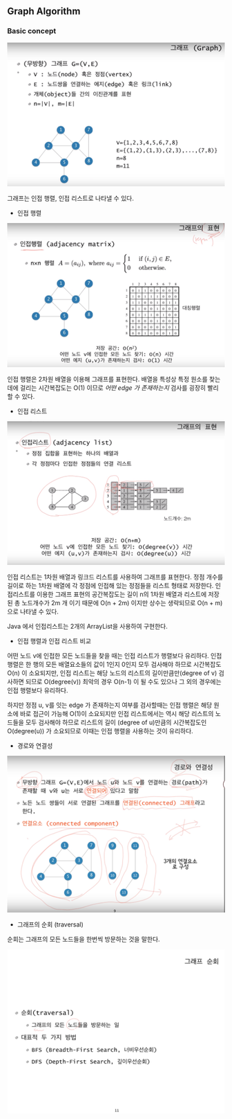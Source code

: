 ## Graph Algorithm

### Basic concept

![basicConcept](../img/graph-basic.png)


그래프는 인접 행렬, 인접 리스트로 나타낼 수 있다.


* 인접 행렬

![adjacencyMatrix](../img/adjacencyMatrix.png)


인접 행렬은 2차원 배열을 이용해 그래프를 표현한다. 배열을 특성상 특정 원소를 찾는 데에 걸리는 시간복잡도는 O(1) 이므로 *어떤 edge 가 존재하는지*     검사를 굉장히 빨리 할 수 있다.

* 인접 리스트 

![adjacencyList](../img/adjacencyList.png)

인접 리스트는 1차원 배열과 링크드 리스트를 사용하여 그래프를 표현한다. 정점 개수를 길이로 하는 1차원 배열에 각 정점에 인접해 있는 정점들을 리스트 형태로 저장한다. 인접리스트를 이용한 그래프 표현의 공간복잡도는 길이 n의 1차원 배열과 리스트에 저장된 총 노드개수가 2m 개 이기 때문에 O(n + 2m) 이지만 상수는 생략되므로 O(n + m) 으로 나타낼 수 있다. 


Java 에서 인접리스트는 2개의 ArrayList을 사용하여 구현한다.

* 인접 행렬과 인접 리스트 비교



어떤 노드 v에 인접한 모든 노드들을 찾을 때는 인접 리스트가 행렬보다 유리하다. 인접 행렬은 한 행의 모든 배열요소들의 값이 1인지 0인지 모두 검사해야 하므로 시간복잡도 O(n) 이 소요되지만, 인접 리스트는 해당 노드의 리스트의 길이만큼만(degree of v) 검사하면 되므로 O(degree(v)) 최악의 경우 O(n-1) 이 될 수도 있으나 그 외의 경우에는 인접 행렬보다 유리하다. 


하지만 정점 u, v를 잇는 edge 가 존재하는지 여부를 검사할때는 인접 행렬은 해당 원소에 바로 접근이 가능해 O(1)이 소요되지만 인접 리스트에서는 역시 해당 리스트의 노드들을 모두 검사해야 하므로 리스트의 길이 (degree of u)만큼의 시간복잡도인 O(degree(u)) 가 소요되므로 이때는 인접 행렬을 사용하는 것이 유리하다. 


* 경로와 연결성

![pathconnect](../img/path&connectivity.png)

* 그래프의 순회 (traversal)

순회는 그래프의 모든 노드들을 한번씩 방문하는 것을 말한다.

![traversal](../img/traversal.png)

